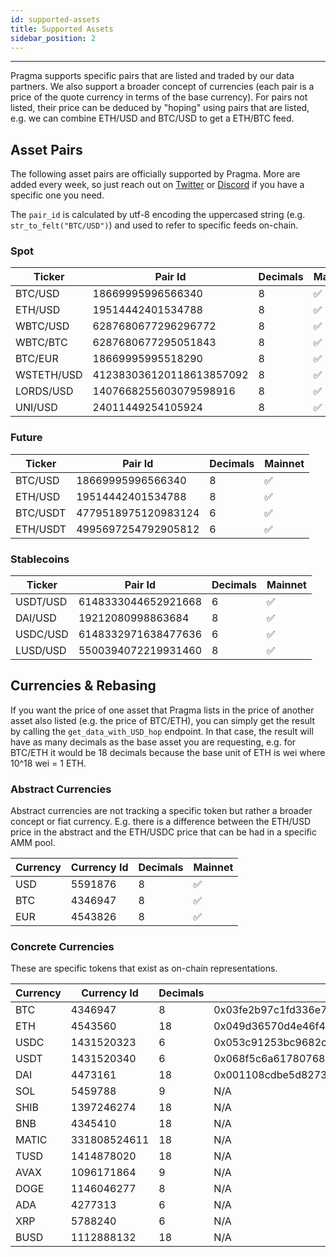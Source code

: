 ```yaml
---
id: supported-assets
title: Supported Assets
sidebar_position: 2
---
```


---

Pragma supports specific pairs that are listed and traded by our data partners. We also support a broader concept of currencies (each pair is a price of the quote currency in terms of the base currency). For pairs not listed, their price can be deduced by "hoping" using pairs that are listed, e.g. we can combine ETH/USD and BTC/USD to get a ETH/BTC feed.

## Asset Pairs

The following asset pairs are officially supported by Pragma. More are added every week, so just reach out on [Twitter](https://twitter.com/PragmaOracle) or [Discord](https://discord.com/invite/M9aRZtZHU7) if you have a specific one you need.

The `pair_id` is calculated by utf-8 encoding the uppercased string (e.g. `str_to_felt("BTC/USD")`) and used to refer to specific feeds on-chain.

### Spot

| Ticker     | Pair Id                  | Decimals | Mainnet |
| ---------- | ------------------------ | -------- | ------- |
| BTC/USD    | 18669995996566340        | 8        | ✅      |
| ETH/USD    | 19514442401534788        | 8        | ✅      |
| WBTC/USD   | 6287680677296296772      | 8        | ✅      |
| WBTC/BTC   | 6287680677295051843      | 8        | ✅      |
| BTC/EUR    | 18669995995518290        | 8        | ✅      |
| WSTETH/USD | 412383036120118613857092 | 8        | ✅      |
| LORDS/USD  | 1407668255603079598916   | 8        | ✅      |
| UNI/USD    | 24011449254105924        | 8        | ✅      |

### Future

| Ticker   | Pair Id             | Decimals | Mainnet |
| -------- | ------------------- | -------- | ------- |
| BTC/USD  | 18669995996566340   | 8        | ✅      |
| ETH/USD  | 19514442401534788   | 8        | ✅      |
| BTC/USDT | 4779518975120983124 | 6        | ✅      |
| ETH/USDT | 4995697254792905812 | 6        | ✅      |

### Stablecoins

| Ticker   | Pair Id             | Decimals | Mainnet |
| -------- | ------------------- | -------- | ------- |
| USDT/USD | 6148333044652921668 | 6        | ✅      |
| DAI/USD  | 19212080998863684   | 8        | ✅      |
| USDC/USD | 6148332971638477636 | 6        | ✅      |
| LUSD/USD | 5500394072219931460 | 8        | ✅      |

## Currencies & Rebasing

If you want the price of one asset that Pragma lists in the price of another asset also listed (e.g. the price of BTC/ETH), you can simply get the result by calling the `get_data_with_USD_hop` endpoint. In that case, the result will have as many decimals as the base asset you are requesting, e.g. for BTC/ETH it would be 18 decimals because the base unit of ETH is wei where 10^18 wei = 1 ETH.

### Abstract Currencies

Abstract currencies are not tracking a specific token but rather a broader concept or fiat currency. E.g. there is a difference between the ETH/USD price in the abstract and the ETH/USDC price that can be had in a specific AMM pool.

| Currency | Currency Id | Decimals | Mainnet |
| -------- | ----------- | -------- | ------- |
| USD      | 5591876     | 8        | ✅      |
| BTC      | 4346947     | 8        | ✅      |
| EUR      | 4543826     | 8        | ✅      |

### Concrete Currencies

These are specific tokens that exist as on-chain representations.

| Currency | Currency Id  | Decimals | Starknet address Mainnet                                           | Ethereum address Mainnet                   | Starknet address Testnet                                           |
| -------- | ------------ | -------- | ------------------------------------------------------------------ | ------------------------------------------ | ------------------------------------------------------------------ |
| BTC      | 4346947      | 8        | 0x03fe2b97c1fd336e750087d68b9b867997fd64a2661ff3ca5a7c771641e8e7ac | 0x2260fac5e5542a773aa44fbcfedf7c193bc2c599 | 0x12d537dc323c439dc65c976fad242d5610d27cfb5f31689a0a319b8be7f3d56  |
| ETH      | 4543560      | 18       | 0x049d36570d4e46f48e99674bd3fcc84644ddd6b96f7c741b1562b82f9e004dc7 | 0x0000000000000000000000000000000000000000 | 0x049d36570d4e46f48e99674bd3fcc84644ddd6b96f7c741b1562b82f9e004dc7 |
| USDC     | 1431520323   | 6        | 0x053c91253bc9682c04929ca02ed00b3e423f6710d2ee7e0d5ebb06f3ecf368a8 | 0xa0b86991c6218b36c1d19d4a2e9eb0ce3606eb48 | 0x001d5b64feabc8ac7c839753994f469704c6fabdd45c8fe6d26ed57b5eb79057 |
| USDT     | 1431520340   | 6        | 0x068f5c6a61780768455de69077e07e89787839bf8166decfbf92b645209c0fb8 | 0xdac17f958d2ee523a2206206994597c13d831ec7 | 0x386e8d061177f19b3b485c20e31137e6f6bc497cc635ccdfcab96fadf5add6a  |
| DAI      | 4473161      | 18       | 0x001108cdbe5d82737b9057590adaf97d34e74b5452f0628161d237746b6fe69e | 0x6B175474E89094C44Da98b954EedeAC495271d0F | 0x0278f24c3e74cbf7a375ec099df306289beb0605a346277d200b791a7f811a19 |
| SOL      | 5459788      | 9        | N/A                                                                | 0xd31a59c85ae9d8edefec411d448f90841571b89c | N/A                                                                |
| SHIB     | 1397246274   | 18       | N/A                                                                | 0x95aD61b0a150d79219dCF64E1E6Cc01f0B64C4cE | N/A                                                                |
| BNB      | 4345410      | 18       | N/A                                                                | 0xB8c77482e45F1F44dE1745F52C74426C631bDD52 | N/A                                                                |
| MATIC    | 331808524611 | 18       | N/A                                                                | 0x7d1afa7b718fb893db30a3abc0cfc608aacfebb0 | N/A                                                                |
| TUSD     | 1414878020   | 18       | N/A                                                                | 0x0000000000085d4780B73119b644AE5ecd22b376 | N/A                                                                |
| AVAX     | 1096171864   | 9        | N/A                                                                | N/A                                        | N/A                                                                |
| DOGE     | 1146046277   | 8        | N/A                                                                | N/A                                        | N/A                                                                |
| ADA      | 4277313      | 6        | N/A                                                                | N/A                                        | N/A                                                                |
| XRP      | 5788240      | 6        | N/A                                                                | N/A                                        | N/A                                                                |
| BUSD     | 1112888132   | 18       | N/A                                                                | N/A                                        | N/A                                                                |
